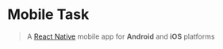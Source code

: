 # Mobile Task
> A [React Native](https://facebook.github.io/react-native/) mobile app for **Android** and **iOS** platforms
